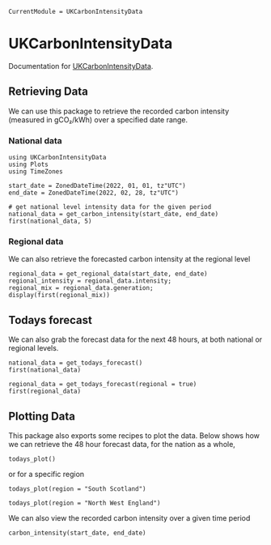 ```@meta
CurrentModule = UKCarbonIntensityData
```

# UKCarbonIntensityData

Documentation for [UKCarbonIntensityData](https://github.com/ianlmgoddard/UKCarbonIntensityData.jl).

## Retrieving Data
We can use this package to retrieve the recorded carbon intensity (measured in gCO₂/kWh) over a specified date range. 

### National data
```@example Example
using UKCarbonIntensityData
using Plots
using TimeZones

start_date = ZonedDateTime(2022, 01, 01, tz"UTC")
end_date = ZonedDateTime(2022, 02, 28, tz"UTC")

# get national level intensity data for the given period
national_data = get_carbon_intensity(start_date, end_date)
first(national_data, 5)
```

### Regional data
We can also retrieve the forecasted carbon intensity at the regional level
```@example Example
regional_data = get_regional_data(start_date, end_date)
regional_intensity = regional_data.intensity;
regional_mix = regional_data.generation;
display(first(regional_mix))
```

## Todays forecast
We can also grab the forecast data for the next 48 hours, at both national or regional levels.
```@example Example 
national_data = get_todays_forecast()
first(national_data)
```

```@example Example 
regional_data = get_todays_forecast(regional = true)
first(regional_data)
```


## Plotting Data
This package also exports some recipes to plot the data. Below shows how we can retrieve the 48 hour forecast data, for the nation as a whole, 
```@example Example
todays_plot()
```

or for a specific region
```@example Example
todays_plot(region = "South Scotland")
```

```@example Example
todays_plot(region = "North West England")
```

We can also view the recorded carbon intensity over a given time period

```@example Example
carbon_intensity(start_date, end_date)
```
